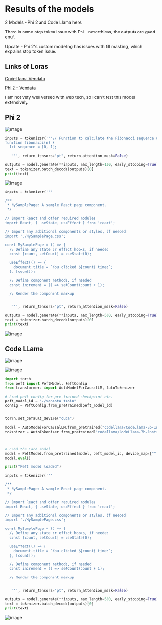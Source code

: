 # Results of the models

2 Models - Phi 2 and Code Llama here.

There is some stop token issue with Phi - neverthless, the outputs are good enuf.

  Update - Phi 2's custom modeling has issues with fill masking, which explains stop token issue. 

## Links of Loras

[CodeLlama Vendata](https://huggingface.co/SuperSecureHuman/code-llama-peft-vendata)

[Phi 2 - Vendata](https://huggingface.co/SuperSecureHuman/phi-2-vendata)

I am not very well versed with web tech, so I can't test this model extensively.

## Phi 2

![image](https://github.com/SuperSecureHuman/Vendata-Hackthon/assets/88489071/854043f1-38b1-4c54-8ab7-2ec171a5afcc)



```py
inputs = tokenizer('''// Function to calculate the Fibonacci sequence up to n terms
function fibonacci(n) {
  let sequence = [0, 1];

   ''', return_tensors="pt", return_attention_mask=False)

outputs = model.generate(**inputs, max_length=100, early_stopping=True)
text = tokenizer.batch_decode(outputs)[0]
print(text)
```

![image](https://github.com/SuperSecureHuman/Vendata-Hackthon/assets/88489071/f91fe79b-1b23-418a-b731-11d0e019bd10)


```py
inputs = tokenizer('''

/**
 * MySamplePage: A sample React page component.
 */

// Import React and other required modules
import React, { useState, useEffect } from 'react';

// Import any additional components or styles, if needed
import './MySamplePage.css';

const MySamplePage = () => {
  // Define any state or effect hooks, if needed
  const [count, setCount] = useState(0);

  useEffect(() => {
    document.title = `You clicked ${count} times`;
  }, [count]);

  // Define component methods, if needed
  const increment = () => setCount(count + 1);

  // Render the component markup


   ''', return_tensors="pt", return_attention_mask=False)

outputs = model.generate(**inputs, max_length=500, early_stopping=True)
text = tokenizer.batch_decode(outputs)[0]
print(text)
```


![image](https://github.com/SuperSecureHuman/Vendata-Hackthon/assets/88489071/ee73a556-e7ca-4409-bea8-3f9cad196376)

## Code LLama 

![image](https://github.com/SuperSecureHuman/Vendata-Hackthon/assets/88489071/266fb04f-a68e-418e-aa2c-20b0e46be3ac)


![image](https://github.com/SuperSecureHuman/Vendata-Hackthon/assets/88489071/8cde820c-5bec-4cc9-8f5f-7222472246c0)

```py
import torch
from peft import PeftModel, PeftConfig
from transformers import AutoModelForCausalLM, AutoTokenizer

# Load peft config for pre-trained checkpoint etc.
peft_model_id = "./vendata-train"
config = PeftConfig.from_pretrained(peft_model_id)


torch.set_default_device("cuda")

model = AutoModelForCausalLM.from_pretrained("codellama/CodeLlama-7b-Instruct-hf", torch_dtype="auto", trust_remote_code=True)
tokenizer = AutoTokenizer.from_pretrained("codellama/CodeLlama-7b-Instruct-hf", trust_remote_code=True)



# Load the Lora model
model = PeftModel.from_pretrained(model, peft_model_id, device_map={"":0})
model.eval()

print("Peft model loaded")

inputs = tokenizer('''

/**
 * MySamplePage: A sample React page component.
 */

// Import React and other required modules
import React, { useState, useEffect } from 'react';

// Import any additional components or styles, if needed
import './MySamplePage.css';

const MySamplePage = () => {
  // Define any state or effect hooks, if needed
  const [count, setCount] = useState(0);

  useEffect(() => {
    document.title = `You clicked ${count} times`;
  }, [count]);

  // Define component methods, if needed
  const increment = () => setCount(count + 1);

  // Render the component markup


   ''', return_tensors="pt", return_attention_mask=False)

outputs = model.generate(**inputs, max_length=500, early_stopping=True)
text = tokenizer.batch_decode(outputs)[0]
print(text)
```

![image](https://github.com/SuperSecureHuman/Vendata-Hackthon/assets/88489071/25df0cee-c04c-4381-9f56-d281d58aede8)

